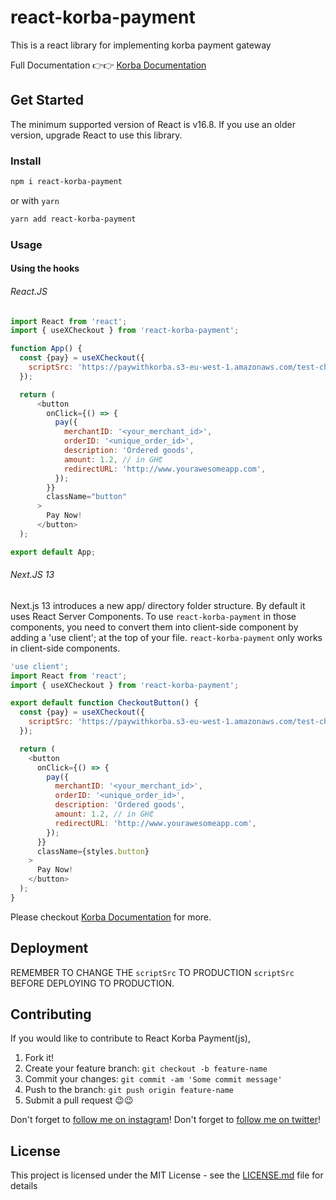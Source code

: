 ﻿# react-korba-payment

This is a react library for implementing korba payment gateway

Full Documentation 👉👉 [Korba Documentation](https://xchange.korba365.com/docs/)

## Get Started

The minimum supported version of React is v16.8. If you use an older version, upgrade React to use this library.

### Install

```sh
npm i react-korba-payment
```

or with `yarn`

```sh
yarn add react-korba-payment
```

### Usage

#### Using the hooks

###### React.JS

```javascript
import React from 'react';
import { useXCheckout } from 'react-korba-payment';

function App() {
  const {pay} = useXCheckout({
    scriptSrc: 'https://paywithkorba.s3-eu-west-1.amazonaws.com/test-checkout.js', // replace with your XCheckout script URL
  });

  return (
      <button
        onClick={() => {
          pay({
            merchantID: '<your_merchant_id>',
            orderID: '<unique_order_id>',
            description: 'Ordered goods',
            amount: 1.2, // in GH₵
            redirectURL: 'http://www.yourawesomeapp.com',
          });
        }}
        className="button"
      >
        Pay Now!
      </button>
  );

export default App;
```

###### Next.JS 13

Next.js 13 introduces a new app/ directory folder structure. By default it uses React Server Components. To use `react-korba-payment` in those components, you need to convert them into client-side component by adding a
'use client'; at the top of your file. `react-korba-payment` only works in client-side components.

```javascript
'use client';
import React from 'react';
import { useXCheckout } from 'react-korba-payment';

export default function CheckoutButton() {
  const {pay} = useXCheckout({
    scriptSrc: 'https://paywithkorba.s3-eu-west-1.amazonaws.com/test-checkout.js', // replace with your XCheckout script URL
  });

  return (
    <button
      onClick={() => {
        pay({
          merchantID: '<your_merchant_id>',
          orderID: '<unique_order_id>',
          description: 'Ordered goods',
          amount: 1.2, // in GH₵
          redirectURL: 'http://www.yourawesomeapp.com',
        });
      }}
      className={styles.button}
    >
      Pay Now!
    </button>
  );
}
```

Please checkout [Korba Documentation](https://xchange.korba365.com/docs/) for more.

## Deployment

REMEMBER TO CHANGE THE `scriptSrc` TO PRODUCTION `scriptSrc` BEFORE DEPLOYING TO PRODUCTION.

## Contributing

If you would like to contribute to React Korba Payment(js),

1. Fork it!
2. Create your feature branch: `git checkout -b feature-name`
3. Commit your changes: `git commit -am 'Some commit message'`
4. Push to the branch: `git push origin feature-name`
5. Submit a pull request 😉😉

Don't forget to [follow me on instagram](https://instagram.com/1rutmann)!
Don't forget to [follow me on twitter](https://x.com/tswwws)!

## License

This project is licensed under the MIT License - see the [LICENSE.md](LICENSE) file for details
